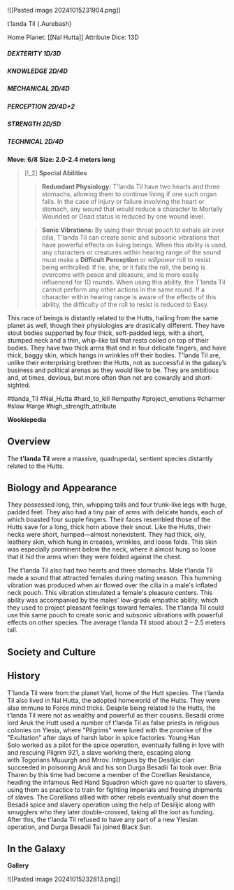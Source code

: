 
![[Pasted image 20241015231904.png]]

 t’landa Til {.Aurebash}


Home Planet: [[Nal Hutta]]
Attribute Dice: 13D
##### DEXTERITY 1D/3D
##### KNOWLEDGE 2D/4D
##### MECHANICAL 2D/4D
##### PERCEPTION 2D/4D+2
##### STRENGTH 2D/5D
##### TECHNICAL 2D/4D
**Move: 6/8**
**Size: 2.0-2.4 meters long**

> [!_2] 
> **Special Abilities**
> > **Redundant Physiology:** T’landa Til have two hearts and three stomachs, allowing them to continue living if one such organ fails. In the case of injury or failure involving the heart or stomach, any wound that would reduce a character to Mortally Wounded or Dead status is reduced by one wound level.
> 
> > **Sonic Vibrations:** By using their throat pouch to exhale air over cilia, T’landa Til can create sonic and subsonic vibrations that have powerful effects on living beings. When this ability is used, any characters or creatures within hearing range of the sound must make a **Difficult** **Perception** or *willpower* roll to resist being enthralled. If he, she, or it fails the roll, the being is overcome with peace and pleasure, and is more easily influenced for 1D rounds. When using this ability, the T’landa Til cannot perform any other actions in the same round. If a character within hearing range is aware of the effects of this ability, the difficulty of the roll to resist is reduced to Easy.
> 

This race of beings is distantly related to the Hutts, hailing from the same planet as well, though their physiologies are drastically different. They have stout bodies supported by four thick, soft-padded legs, with a short, stumped neck and a thin, whip-like tail that rests coiled on top of their bodies. They have two thick arms that end in four delicate fingers, and have thick, baggy skin, which hangs in wrinkles off their bodies. T’landa Til are, unlike their enterprising brethren the Hutts, not as successful in the galaxy’s business and political arenas as they would like to be. They are ambitious and, at times, devious, but more often than not are cowardly and short-sighted.

#tlanda_Til #Nal_Hutta #hard_to_kill #empathy #project_emotions #charmer #slow #large
#high_strength_attribute 

**Wookiepedia**

## Overview

The **t'landa Til** were a massive, quadrupedal, sentient species distantly related to the Hutts.

## Biology and Appearance

They possessed long, thin, whipping tails and four trunk-like legs with huge, padded feet. They also had a tiny pair of arms with delicate hands, each of which boasted four supple fingers. Their faces resembled those of the Hutts save for a long, thick horn above their snout. Like the Hutts, their necks were short, humped—almost nonexistent. They had thick, oily, leathery skin, which hung in creases, wrinkles, and loose folds. This skin was especially prominent below the neck, where it almost hung so loose that it hid the arms when they were folded against the chest.

The t'landa Til also had two hearts and three stomachs. Male t'landa Til made a sound that attracted females during mating season. This humming vibration was produced when air flowed over the cilia in a male's inflated neck pouch. This vibration stimulated a female's pleasure centers. This ability was accompanied by the males' low-grade empathic ability, which they used to project pleasant feelings toward females. The t'landa Til could use this same pouch to create sonic and subsonic vibrations with powerful effects on other species. The average t'landa Til stood about 2 – 2.5 meters tall.

## Society and Culture



## History

T'landa Til were from the planet Varl, home of the Hutt species. The t'landa Til also lived in Nal Hutta, the adopted homeworld of the Hutts. They were also immune to Force mind tricks. Despite being related to the Hutts, the t'landa Til were not as wealthy and powerful as their cousins. Besadii crime lord Aruk the Hutt used a number of t'landa Til as false priests in religious colonies on Ylesia, where "Pilgrims" were lured with the promise of the "Exultation" after days of harsh labor in spice factories. Young Han Solo worked as a pilot for the spice operation, eventually falling in love with and rescuing Pilgrim 921, a slave working there, escaping along with Togorians Muuurgh and Mrrov. Intrigues by the Desilijic clan succeeded in poisoning Aruk and his son Durga Besadii Tai took over. Bria Tharen by this time had become a member of the Corellian Resistance, heading the infamous Red Hand Squadron which gave no quarter to slavers, using them as practice to train for fighting Imperials and freeing shipments of slaves. The Corellians allied with other rebels eventually shut down the Besadii spice and slavery operation using the help of Desilijic along with smugglers who they later double-crossed, taking all the loot as funding. After this, the t'landa Til refused to have any part of a new Ylesian operation, and Durga Besadii Tai joined Black Sun.

## In the Galaxy




**Gallery**

![[Pasted image 20241015232813.png]]


